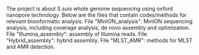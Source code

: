The project is about S.suis whole genome sequencing using oxford nanopore technology.
Below are the files that contain codes/methods for relevant bioinformatic analysis.
File "MinION_analysis": MinION sequencing analysis, including coverage analysis, de novo assembly and optimization.
File "Illumina_assembly": assembly of Illumina reads.
File "Hybrid_assembly": hybrid assembly.
File "MLST_AMR": methods for MLST and AMR detection.
